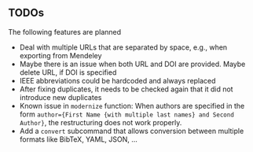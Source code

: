 ## TODOs
The following features are planned
* Deal with multiple URLs that are separated by space, e.g., when exporting
  from Mendeley
* Maybe there is an issue when both URL and DOI are provided. Maybe delete URL,
  if DOI is specified
* IEEE abbreviations could be hardcoded and always replaced
* After fixing duplicates, it needs to be checked again that it did not
  introduce new duplicates
* Known issue in `modernize` function: When authors are specified in the form
  `author={First Name {with multiple last names} and Second Author}`, the
  restructuring does not work properly.
* Add a `convert` subcommand that allows conversion between multiple formats
  like BibTeX, YAML, JSON, ...
